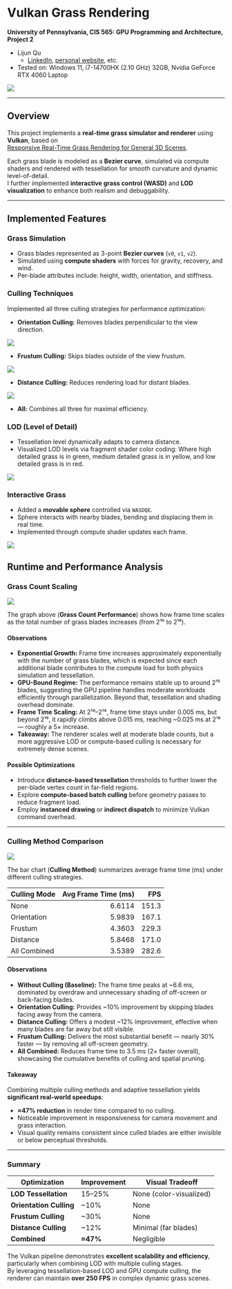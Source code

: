 Vulkan Grass Rendering
======================

**University of Pennsylvania, CIS 565: GPU Programming and Architecture, Project 2**

* Lijun Qu
  * [LinkedIn](https://www.linkedin.com/in/lijun-qu-398375251/), [personal website](www.lijunqu.com), etc.
* Tested on: Windows 11, i7-14700HX (2.10 GHz) 32GB, Nvidia GeForce RTX 4060 Laptop

![](img/Result2.gif)

---

## Overview
This project implements a **real-time grass simulator and renderer** using **Vulkan**, based on  
[Responsive Real-Time Grass Rendering for General 3D Scenes](https://www.cg.tuwien.ac.at/research/publications/2017/JAHRMANN-2017-RRTG/JAHRMANN-2017-RRTG-draft.pdf).

Each grass blade is modeled as a **Bezier curve**, simulated via compute shaders and rendered with tessellation for smooth curvature and dynamic level-of-detail.  
I further implemented **interactive grass control (WASD)** and **LOD visualization** to enhance both realism and debuggability.

---

## Implemented Features

### Grass Simulation
- Grass blades represented as 3-point **Bezier curves** (`v0`, `v1`, `v2`).
- Simulated using **compute shaders** with forces for gravity, recovery, and wind.
- Per-blade attributes include: height, width, orientation, and stiffness.

### Culling Techniques
Implemented all three culling strategies for performance optimization:
- **Orientation Culling:** Removes blades perpendicular to the view direction.  

![](img/OrientationCulling2.gif)

- **Frustum Culling:** Skips blades outside of the view frustum.  

![](img/FrustumCulling2.gif)

- **Distance Culling:** Reduces rendering load for distant blades. 

![](img/DistanceCulling2.gif) 

- **All:** Combines all three for maximal efficiency.

### LOD (Level of Detail)
- Tessellation level dynamically adapts to camera distance.
- Visualized LOD levels via fragment shader color coding:
    Where high detailed grass is in green, medium detailed grass is in yellow, and low detailed grass is in red.
    
![](img/ColorfulGrass2.gif)

### Interactive Grass
- Added a **movable sphere** controlled via `WASDQE`.
- Sphere interacts with nearby blades, bending and displacing them in real time.
- Implemented through compute shader updates each frame.

![](img/InteractiveGrass2.gif)


## Runtime and Performance Analysis

### Grass Count Scaling

![](img/output.png)

The graph above (**Grass Count Performance**) shows how frame time scales as the total number of grass blades increases (from 2¹⁰ to 2¹⁸).

#### Observations
- **Exponential Growth:** Frame time increases approximately exponentially with the number of grass blades, which is expected since each additional blade contributes to the compute load for both physics simulation and tessellation.
- **GPU-Bound Regime:** The performance remains stable up to around 2¹⁵ blades, suggesting the GPU pipeline handles moderate workloads efficiently through parallelization. Beyond that, tessellation and shading overhead dominate.
- **Frame Time Scaling:** At 2¹⁰–2¹⁴, frame time stays under 0.005 ms, but beyond 2¹⁶, it rapidly climbs above 0.015 ms, reaching ~0.025 ms at 2¹⁸ — roughly a 5× increase.
- **Takeaway:** The renderer scales well at moderate blade counts, but a more aggressive LOD or compute-based culling is necessary for extremely dense scenes.

#### Possible Optimizations
- Introduce **distance-based tessellation** thresholds to further lower the per-blade vertex count in far-field regions.
- Explore **compute-based batch culling** before geometry passes to reduce fragment load.
- Employ **instanced drawing** or **indirect dispatch** to minimize Vulkan command overhead.

---

### Culling Method Comparison

![](img/Culling.png)

The bar chart (**Culling Method**) summarizes average frame time (ms) under different culling strategies.

| Culling Mode | Avg Frame Time (ms) | FPS  |
|---------------|--------------------:|-----:|
| None          | 6.6114              | 151.3 |
| Orientation   | 5.9839              | 167.1 |
| Frustum       | 4.3603              | 229.3 |
| Distance      | 5.8468              | 171.0 |
| All Combined  | 3.5389              | 282.6 |

#### Observations
- **Without Culling (Baseline):** The frame time peaks at ~6.6 ms, dominated by overdraw and unnecessary shading of off-screen or back-facing blades.
- **Orientation Culling:** Provides ~10% improvement by skipping blades facing away from the camera.
- **Distance Culling:** Offers a modest ~12% improvement, effective when many blades are far away but still visible.
- **Frustum Culling:** Delivers the most substantial benefit — nearly 30% faster — by removing all off-screen geometry.
- **All Combined:** Reduces frame time to 3.5 ms (2× faster overall), showcasing the cumulative benefits of culling and spatial pruning.

#### Takeaway
Combining multiple culling methods and adaptive tessellation yields **significant real-world speedups**:
- **≈47% reduction** in render time compared to no culling.
- Noticeable improvement in responsiveness for camera movement and grass interaction.
- Visual quality remains consistent since culled blades are either invisible or below perceptual thresholds.

---

### Summary

| Optimization | Improvement | Visual Tradeoff |
|---------------|-------------|------------------|
| **LOD Tessellation** | 15–25% | None (color-visualized) |
| **Orientation Culling** | ~10% | None |
| **Frustum Culling** | ~30% | None |
| **Distance Culling** | ~12% | Minimal (far blades) |
| **Combined** | **≈47%** | Negligible |

The Vulkan pipeline demonstrates **excellent scalability and efficiency**, particularly when combining LOD with multiple culling stages.  
By leveraging tessellation-based LOD and GPU compute culling, the renderer can maintain **over 250 FPS** in complex dynamic grass scenes.
